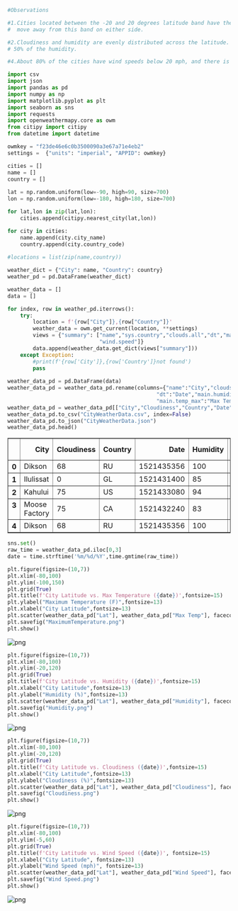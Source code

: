 

```python
#Observations

#1.Cities located between the -20 and 20 degrees latitude band have the highest temperatures. Temperatures decrease as cities 
#  move away from this band on either side. 

#2.Cloudiness and humidity are evenly distributed across the latitude. Majority of the cities have greater than 
# 50% of the humidity.

#4.About 80% of the cities have wind speeds below 20 mph, and there is no clear trend between wind speed and latitude.
```


```python
import csv
import json
import pandas as pd
import numpy as np
import matplotlib.pyplot as plt
import seaborn as sns
import requests
import openweathermapy.core as owm
from citipy import citipy
from datetime import datetime
```


```python
owmkey = "f23de46e6c0b3500090a3e67a71e4eb2"
settings =  {"units": "imperial", "APPID": owmkey}
```


```python
cities = []
name = []
country = []
 
lat = np.random.uniform(low=-90, high=90, size=700)
lon = np.random.uniform(low=-180, high=180, size=700)

for lat,lon in zip(lat,lon):
    cities.append(citipy.nearest_city(lat,lon))

for city in cities:   
    name.append(city.city_name)
    country.append(city.country_code)
 
#locations = list(zip(name,country))

weather_dict = {"City": name, "Country": country} 
weather_pd = pd.DataFrame(weather_dict)
```


```python
weather_data = []
data = []

for index, row in weather_pd.iterrows():
    try:
        location = f'{row["City"]},{row["Country"]}'
        weather_data = owm.get_current(location, **settings)
        views = {"summary": ["name","sys.country","clouds.all","dt","main.humidity","coord.lat","coord.lon","main.temp_max",
                             "wind.speed"]}
        data.append(weather_data.get_dict(views["summary"]))
    except Exception:
        #print(f'{row['City']},{row['Country']}not found')
        pass
        
weather_data_pd = pd.DataFrame(data)
weather_data_pd = weather_data_pd.rename(columns={"name":"City","clouds.all":"Cloudiness","sys.country":"Country",
                                               "dt":"Date","main.humidity":"Humidity","coord.lat":"Lat","coord.lon":"Lng",
                                               "main.temp_max":"Max Temp","wind.speed":"Wind Speed"})
weather_data_pd = weather_data_pd[["City","Cloudiness","Country","Date","Humidity","Lat","Lng","Max Temp","Wind Speed"]]  
weather_data_pd.to_csv("CityWeatherData.csv", index=False)
weather_data_pd.to_json("CityWeatherData.json")
weather_data_pd.head()
```




<div>
<style>
    .dataframe thead tr:only-child th {
        text-align: right;
    }

    .dataframe thead th {
        text-align: left;
    }

    .dataframe tbody tr th {
        vertical-align: top;
    }
</style>
<table border="1" class="dataframe">
  <thead>
    <tr style="text-align: right;">
      <th></th>
      <th>City</th>
      <th>Cloudiness</th>
      <th>Country</th>
      <th>Date</th>
      <th>Humidity</th>
      <th>Lat</th>
      <th>Lng</th>
      <th>Max Temp</th>
      <th>Wind Speed</th>
    </tr>
  </thead>
  <tbody>
    <tr>
      <th>0</th>
      <td>Dikson</td>
      <td>68</td>
      <td>RU</td>
      <td>1521435356</td>
      <td>100</td>
      <td>73.51</td>
      <td>80.55</td>
      <td>-9.47</td>
      <td>22.39</td>
    </tr>
    <tr>
      <th>1</th>
      <td>Ilulissat</td>
      <td>0</td>
      <td>GL</td>
      <td>1521431400</td>
      <td>85</td>
      <td>69.22</td>
      <td>-51.10</td>
      <td>19.40</td>
      <td>4.70</td>
    </tr>
    <tr>
      <th>2</th>
      <td>Kahului</td>
      <td>75</td>
      <td>US</td>
      <td>1521433080</td>
      <td>94</td>
      <td>20.89</td>
      <td>-156.47</td>
      <td>71.60</td>
      <td>16.11</td>
    </tr>
    <tr>
      <th>3</th>
      <td>Moose Factory</td>
      <td>75</td>
      <td>CA</td>
      <td>1521432240</td>
      <td>83</td>
      <td>51.26</td>
      <td>-80.61</td>
      <td>-7.61</td>
      <td>4.70</td>
    </tr>
    <tr>
      <th>4</th>
      <td>Dikson</td>
      <td>68</td>
      <td>RU</td>
      <td>1521435356</td>
      <td>100</td>
      <td>73.51</td>
      <td>80.55</td>
      <td>-9.47</td>
      <td>22.39</td>
    </tr>
  </tbody>
</table>
</div>




```python
sns.set()
raw_time = weather_data_pd.iloc[0,3]
date = time.strftime('%m/%d/%Y',time.gmtime(raw_time))
```


```python
plt.figure(figsize=(10,7))
plt.xlim(-80,100)
plt.ylim(-100,150)
plt.grid(True)
plt.title(f'City Latitude vs. Max Temperature ({date})',fontsize=15)
plt.ylabel("Maximum Temperature (F)",fontsize=13)
plt.xlabel("City Latitude",fontsize=13)
plt.scatter(weather_data_pd["Lat"], weather_data_pd["Max Temp"], facecolors="blue", edgecolors="black", linewidth=1)
plt.savefig("MaximumTemperature.png")
plt.show()
```


![png](output_6_0.png)



```python
plt.figure(figsize=(10,7))
plt.xlim(-80,100)
plt.ylim(-20,120)
plt.grid(True) 
plt.title(f'City Latitude vs. Humidity ({date})',fontsize=15)
plt.xlabel("City Latitude",fontsize=13)
plt.ylabel("Humidity (%)",fontsize=13)
plt.scatter(weather_data_pd["Lat"], weather_data_pd["Humidity"], facecolors="blue", edgecolors="black", linewidth=1)
plt.savefig("Humidity.png")
plt.show()
```


![png](output_7_0.png)



```python
plt.figure(figsize=(10,7))
plt.xlim(-80,100)
plt.ylim(-20,120)
plt.grid(True) 
plt.title(f'City Latitude vs. Cloudiness ({date})',fontsize=15)
plt.xlabel("City Latitude",fontsize=13)
plt.ylabel("Cloudiness (%)",fontsize=13)
plt.scatter(weather_data_pd["Lat"], weather_data_pd["Cloudiness"], facecolors="blue", edgecolors="black", linewidth=1)
plt.savefig("Cloudiness.png")
plt.show()
```


![png](output_8_0.png)



```python
plt.figure(figsize=(10,7))
plt.xlim(-80,100)
plt.ylim(-5,60)
plt.grid(True) 
plt.title(f'City Latitude vs. Wind Speed ({date})', fontsize=15)
plt.xlabel("City Latitude", fontsize=13)
plt.ylabel("Wind Speed (mph)", fontsize=13)
plt.scatter(weather_data_pd["Lat"], weather_data_pd["Wind Speed"], facecolors="blue", edgecolors="black", linewidth=1)
plt.savefig("Wind Speed.png")
plt.show()
```


![png](output_9_0.png)

